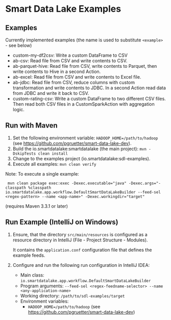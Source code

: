 # Smart Data Lake Examples

## Examples
Currently implemented examples (the name is used to substitute `<example>` - see below)
- custom-my-df2csv: Write a custom DataFrame to CSV
- ab-csv: Read file from CSV and write contents to CSV.
- ab-parquet-hive: Read file from CSV, write contents to Parquet, then write contents to Hive in a second Action.
- ab-excel: Read file from CSV and write contents to Excel file.
- ab-jdbc: Read file from CSV, reduce columns with custom transformation and write contents to JDBC. In a second Action read data from JDBC and write it back to CSV.
- custom-rating-csv: Write a custom DataFrame to two different CSV files. Then read both CSV files in a CustomSparkAction with aggregation logic.

## Run with Maven
1. Set the following environment variable: `HADOOP_HOME=/path/to/hadoop` (see https://github.com/pgruetter/smart-data-lake-dev).
1. Build the io.smartdatalake:smartdatalake (the main project): `mvn -DskipTests clean install`
1. Change to the examples project (io.smartdatalake:sdl-examples).
1. Execute all examples: `mvn clean verify`

Note: To execute a single example: 
```
 mvn clean package exec:exec -Dexec.executable="java" -Dexec.args="-classpath %classpath io.smartdatalake.app.workflow.DefaultSmartDataLakeBuilder --feed-sel <regex-pattern> --name <app-name>" -Dexec.workingdir="target"
```
(requires Maven 3.3.1 or later)


## Run Example (IntelliJ on Windows)
1. Ensure, that the directory `src/main/resources` is configured as a resource directory in IntelliJ (File - Project Structure - Modules). 

    It contains the `application.conf` configuration file that defines the example feeds.
1. Configure and run the following run configuration in IntelliJ IDEA:
    - Main class: `io.smartdatalake.app.workflow.DefaultSmartDataLakeBuilder`
    - Program arguments: `--feed-sel <regex-feedname-selector> --name <any-application-name>`
    - Working directory: `/path/to/sdl-examples/target`
    - Environment variables: 
        - `HADOOP_HOME=/path/to/hadoop` (see https://github.com/pgruetter/smart-data-lake-dev)
